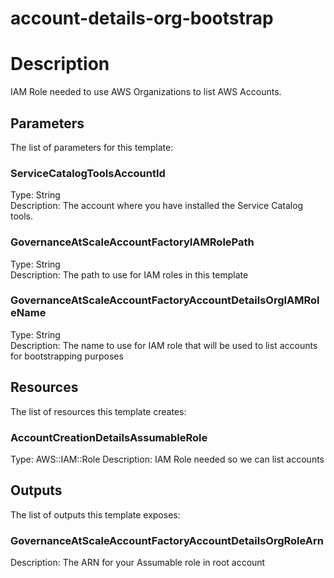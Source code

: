 # account-details-org-bootstrap
# Description
IAM Role needed to use AWS Organizations to list AWS Accounts.
 


## Parameters
The list of parameters for this template:

### ServiceCatalogToolsAccountId 
Type: String  
Description: The account where you have installed the Service Catalog tools. 
### GovernanceAtScaleAccountFactoryIAMRolePath 
Type: String  
Description: The path to use for IAM roles in this template 
### GovernanceAtScaleAccountFactoryAccountDetailsOrgIAMRoleName 
Type: String  
Description: The name to use for IAM role that will be used to list accounts for bootstrapping purposes 

## Resources
The list of resources this template creates:

### AccountCreationDetailsAssumableRole 
Type: AWS::IAM::Role 
Description: IAM Role needed so we can list accounts
 

## Outputs
The list of outputs this template exposes:

### GovernanceAtScaleAccountFactoryAccountDetailsOrgRoleArn 
Description: The ARN for your Assumable role in root account  
